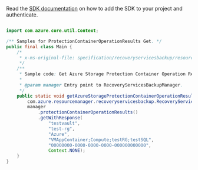 Read the [SDK documentation](https://github.com/Azure/azure-sdk-for-java/blob/azure-resourcemanager-recoveryservicesbackup_1.0.0-beta.2/sdk/recoveryservicesbackup/azure-resourcemanager-recoveryservicesbackup/README.md) on how to add the SDK to your project and authenticate.

```java

import com.azure.core.util.Context;

/** Samples for ProtectionContainerOperationResults Get. */
public final class Main {
    /*
     * x-ms-original-file: specification/recoveryservicesbackup/resource-manager/Microsoft.RecoveryServices/stable/2021-07-01/examples/AzureStorage/ProtectionContainers_Inquire_Result.json
     */
    /**
     * Sample code: Get Azure Storage Protection Container Operation Result.
     *
     * @param manager Entry point to RecoveryServicesBackupManager.
     */
    public static void getAzureStorageProtectionContainerOperationResult(
        com.azure.resourcemanager.recoveryservicesbackup.RecoveryServicesBackupManager manager) {
        manager
            .protectionContainerOperationResults()
            .getWithResponse(
                "testvault",
                "test-rg",
                "Azure",
                "VMAppContainer;Compute;testRG;testSQL",
                "00000000-0000-0000-0000-000000000000",
                Context.NONE);
    }
}
```

